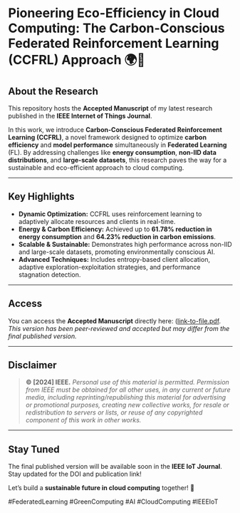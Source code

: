 # Pioneering Eco-Efficiency in Cloud Computing: The Carbon-Conscious Federated Reinforcement Learning (CCFRL) Approach 🌍🤖  

## **About the Research**  
This repository hosts the **Accepted Manuscript** of my latest research published in the **IEEE Internet of Things Journal**.  

In this work, we introduce **Carbon-Conscious Federated Reinforcement Learning (CCFRL)**, a novel framework designed to optimize **carbon efficiency** and **model performance** simultaneously in **Federated Learning** (FL). By addressing challenges like **energy consumption**, **non-IID data distributions**, and **large-scale datasets**, this research paves the way for a sustainable and eco-efficient approach to cloud computing.

---

## **Key Highlights**  
- **Dynamic Optimization:** CCFRL uses reinforcement learning to adaptively allocate resources and clients in real-time.  
- **Energy & Carbon Efficiency:** Achieved up to **61.78% reduction in energy consumption** and **64.23% reduction in carbon emissions**.  
- **Scalable & Sustainable:** Demonstrates high performance across non-IID and large-scale datasets, promoting environmentally conscious AI.  
- **Advanced Techniques:** Includes entropy-based client allocation, adaptive exploration-exploitation strategies, and performance stagnation detection.  

---

## **Access**  
You can access the **Accepted Manuscript** directly here: ([link-to-file.pdf](https://github.com/FlyWingM/my-publications/blob/1868d0e587c6ef502794b0c3843ba1bb319a6d7c/Pioneering_Eco_Efficiency_in_Cloud_Computing__The_Carbon_Conscious_Federated_Reinforcement_Learning__CCFRL__Approach_revision_v_final_github.pdf).  
*This version has been peer-reviewed and accepted but may differ from the final published version.*

---

## **Disclaimer**  
> **© [2024] IEEE.** *Personal use of this material is permitted. Permission from IEEE must be obtained for all other uses, in any current or future media, including reprinting/republishing this material for advertising or promotional purposes, creating new collective works, for resale or redistribution to servers or lists, or reuse of any copyrighted component of this work in other works.*  

---

## **Stay Tuned**  
The final published version will be available soon in the **IEEE IoT Journal**. Stay updated for the DOI and publication link!  

Let’s build a **sustainable future in cloud computing** together! 🌿  

#FederatedLearning #GreenComputing #AI #CloudComputing #IEEEIoT

